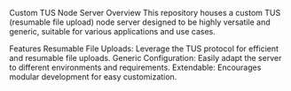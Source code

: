 Custom TUS Node Server
Overview
This repository houses a custom TUS (resumable file upload) node server designed to be highly versatile and generic, suitable for various applications and use cases.

Features
Resumable File Uploads: Leverage the TUS protocol for efficient and resumable file uploads.
Generic Configuration: Easily adapt the server to different environments and requirements.
Extendable: Encourages modular development for easy customization.
